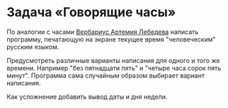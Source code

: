 # Задача «Говорящие часы»

По аналогии с часами <a href="https://store.artlebedev.ru/electronics/verbarius/">Вербариус Артемия Лебедева</a> написать программу, печатающую на экране текущее время "человеческим" русским языком.

Предусмотреть различные варианты написания для одного и того же времени. Например "без пятнадцати пять" и "четыре часа сорок пять минут". Программа сама случайным образом выбирает вариант написания.

Как усложнение добавить вывод даты и дня недели.
